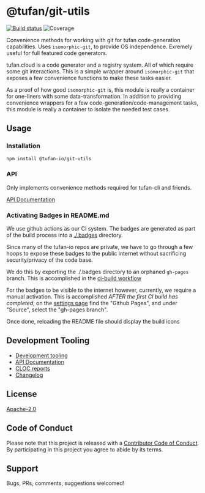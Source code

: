 # @tufan/git-utils

[![Build status](https://tufan-io.github.io/git-utils/ci/badge/build.svg)](https://github.com/tufan-io/git-utils/actions)
![Coverage](https://tufan-io.github.io/git-utils/ci/badge/coverage.svg)

Convenience methods for working with git for tufan code-generation capabilities.
Uses `isomorphic-git`, to provide OS independence. Exremely useful for full featured
code generators.

tufan.cloud is a code generator and a registry system. All of which require
some git interactions. This is a simple wrapper around `isomorphic-git` that
exposes a few convenience functions to make these tasks easier.

As a proof of how good `isomorphic-git` is, this module is really a container
for one-liners with some data-transformation. In addition to providing convenience
wrappers for a few code-generation/code-management tasks, this module is really
a container to isolate the needed test cases.

## Usage

### Installation
```bash
npm install @tufan-io/git-utils
```

### API
Only implements convenience methods required for tufan-cli and friends.

[API Documentation](docs/api-md/globals.md)


### Activating Badges in README.md
We use github actions as our CI system. The badges are generated as part of the
build process into a [./.badges](./.badges) directory.

Since many of the tufan-io repos are private, we have to go through a few hoops
to expose these badges to the public internet without sacrificing security/privacy
of the code base.

We do this by exporting the ./.badges directory to an orphaned `gh-pages` branch.
This is accomplished in the [ci-build workflow](github/workflows/ci-build.yml)

For the badges to be visible to the internet however, currently, we require a
manual activation. This is accomplished *AFTER the first CI build has completed*,
on the [settings page](https://github.com/tufan-io/git-utils/settings)
find the "Github Pages", and under "Source", select the "gh-pages branch".

Once done, reloading the README file should display the build icons

## Development Tooling

- [Development tooling](docs/DevTools.md)
- [API Documentation](docs/api-md/globals.md)
- [CLOC reports](docs/cloc.md)
- [Changelog](docs/CHANGELOG.md)

## License

[Apache-2.0](LICENSE.md)

## Code of Conduct

Please note that this project is released with a [Contributor Code of Conduct](code-of-conduct.md). By participating in this project you agree to abide by its terms.

## Support

Bugs, PRs, comments, suggestions welcomed!
